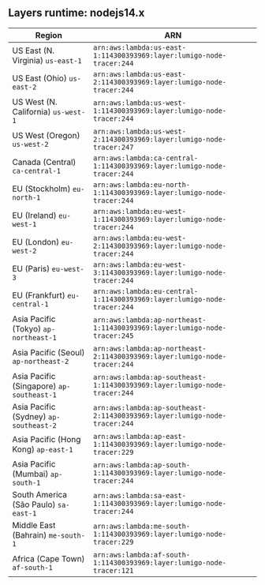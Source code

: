 Layers runtime: nodejs14.x
----
| Region | ARN |
| --- | --- |
|US East (N. Virginia)  `us-east-1`|`arn:aws:lambda:us-east-1:114300393969:layer:lumigo-node-tracer:244`|
|US East (Ohio)  `us-east-2`|`arn:aws:lambda:us-east-2:114300393969:layer:lumigo-node-tracer:244`|
|US West (N. California)  `us-west-1`|`arn:aws:lambda:us-west-1:114300393969:layer:lumigo-node-tracer:244`|
|US West (Oregon)  `us-west-2`|`arn:aws:lambda:us-west-2:114300393969:layer:lumigo-node-tracer:247`|
|Canada (Central)  `ca-central-1`|`arn:aws:lambda:ca-central-1:114300393969:layer:lumigo-node-tracer:244`|
|EU (Stockholm)  `eu-north-1`|`arn:aws:lambda:eu-north-1:114300393969:layer:lumigo-node-tracer:244`|
|EU (Ireland)  `eu-west-1`|`arn:aws:lambda:eu-west-1:114300393969:layer:lumigo-node-tracer:244`|
|EU (London)  `eu-west-2`|`arn:aws:lambda:eu-west-2:114300393969:layer:lumigo-node-tracer:244`|
|EU (Paris)  `eu-west-3`|`arn:aws:lambda:eu-west-3:114300393969:layer:lumigo-node-tracer:244`|
|EU (Frankfurt)  `eu-central-1`|`arn:aws:lambda:eu-central-1:114300393969:layer:lumigo-node-tracer:244`|
|Asia Pacific (Tokyo)  `ap-northeast-1`|`arn:aws:lambda:ap-northeast-1:114300393969:layer:lumigo-node-tracer:245`|
|Asia Pacific (Seoul)  `ap-northeast-2`|`arn:aws:lambda:ap-northeast-2:114300393969:layer:lumigo-node-tracer:244`|
|Asia Pacific (Singapore)  `ap-southeast-1`|`arn:aws:lambda:ap-southeast-1:114300393969:layer:lumigo-node-tracer:244`|
|Asia Pacific (Sydney)  `ap-southeast-2`|`arn:aws:lambda:ap-southeast-2:114300393969:layer:lumigo-node-tracer:244`|
|Asia Pacific (Hong Kong)  `ap-east-1`|`arn:aws:lambda:ap-east-1:114300393969:layer:lumigo-node-tracer:229`|
|Asia Pacific (Mumbai)  `ap-south-1`|`arn:aws:lambda:ap-south-1:114300393969:layer:lumigo-node-tracer:244`|
|South America (São Paulo)  `sa-east-1`|`arn:aws:lambda:sa-east-1:114300393969:layer:lumigo-node-tracer:244`|
|Middle East (Bahrain)  `me-south-1`|`arn:aws:lambda:me-south-1:114300393969:layer:lumigo-node-tracer:229`|
|Africa (Cape Town)  `af-south-1`|`arn:aws:lambda:af-south-1:114300393969:layer:lumigo-node-tracer:121`|
